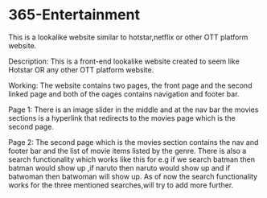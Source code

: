 # 365-Entertainment
This is a lookalike website similar to hotstar,netflix or other OTT platform website.

Description: This is a front-end lookalike website created to seem like Hotstar OR any other OTT platform
             website.

Working: The website contains two pages, the front page and the second linked page and both of the oages contains navigation and footer bar.
         
   Page 1: There is an image slider in the middle and at the nav bar the movies sections is a hyperlink that redirects to the movies page which is the second page.
         
   Page 2: The second page which is the movies section contains the nav and footer bar and the list of movie items listed by the genre.
           There is also a search functionality which works like this for e.g if we search batman then batman would show up ,if naruto then naruto would show up and 
           if batwoman then batwoman will show up. As of now the search functionality works for the three mentioned searches,will try to add more further.
